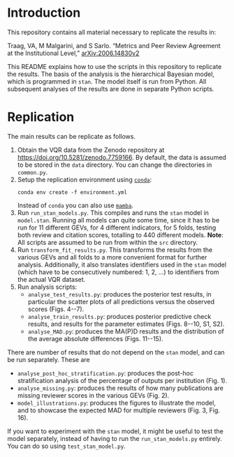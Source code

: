 # Introduction

This repository contains all material necessary to replicate the results in:

Traag, VA, M Malgarini, and S Sarlo. “Metrics and Peer Review Agreement at the Institutional Level,” [arXiv:2006.14830v2](https://arxiv.org/abs/2006.14830v2)

This README explains how to use the scripts in this repository to replicate the results. The basis of the analysis is the hierarchical Bayesian model, which is programmed in `stan`. The model itself is run from Python. All subsequent analyses of the results are done in separate Python scripts.

# Replication

The main results can be replicate as follows.

1. Obtain the VQR data from the Zenodo repository at https://doi.org/10.5281/zenodo.7759166.
   By default, the data is assumed to be stored in the `data` directory. You can change the directories in `common.py`.
2. Setup the replication environment using [`conda`](https://docs.conda.io/):
   ```
   conda env create -f environment.yml
   ```
   Instead of `conda` you can also use [`mamba`](https://mamba.readthedocs.io/).
3. Run `run_stan_models.py`.
   This compiles and runs the `stan` model in `model.stan`. Running all models can quite some time, since it has to be run for 11 different GEVs, for 4 different indicators, for 5 folds, testing both review and citation scores, totalling to 440 different models.
   **Note**: All scripts are assumed to be run from within the `src` directory.
4. Run `transform_fit_results.py`.
   This transforms the results from the various GEVs and all folds to a more convenient format for further analysis. Additionally, it also translates identifiers used in the `stan` model (which have to be consecutively numbered: 1, 2, ...) to identifiers from the actual VQR dataset.
5. Run analysis scripts:
   - `analyse_test_results.py`: produces the posterior test results, in particular the scatter plots of all predictions versus the observed scores (Figs. 4--7).
   - `analyse_train_results.py`: produces posterior predictive check results, and results for the parameter estimates (Figs. 8--10, S1, S2).
   - `analyse_MAD.py`:  produces the MA(P)D results and the distribution of the average absolute differences (Figs. 11--15).

There are number of results that do not depend on the `stan` model, and can be run separately. These are

- `analyse_post_hoc_stratification.py`: produces the post-hoc stratification analysis of the percentage of outputs per institution (Fig. 1).
- `analyse_missing.py`: produces the results of how many publications are missing reviewer scores in the various GEVs (Fig. 2).
- `model_illustrations.py`: produces the figures to illustrate the model, and to showcase the expected MAD for multiple reviewers (Fig. 3, Fig. 16).

If you want to experiment with the `stan` model, it might be useful to test the model separately, instead of having to run the `run_stan_models.py` entirely. You can do so using `test_stan_model.py`.
